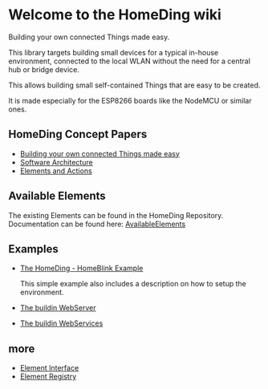 # Welcome to the HomeDing wiki

Building your own connected Things made easy.

This library targets building small devices for a typical in-house environment, connected to the local WLAN without the need for a central hub or bridge device.

This allows building small self-contained Things that are easy to be created.

It is made especially for the ESP8266 boards like the NodeMCU or similar ones.

## HomeDing Concept Papers

- [Building your own connected Things made easy](HomeDingConceptPaper.01)
- [Software Architecture](HomeDingConceptPaper.02)
- [Elements and Actions](HomeDingConceptPaper.03)

## Available Elements

The existing Elements can be found in the HomeDing Repository.
Documentation can be found here: [AvailableElements](AvailableElements)

## Examples

- [The HomeDing - HomeBlink Example](Example-HomeBlink)

  This simple example also includes a description on how to setup the environment.

- [The buildin WebServer](WebServer)
- [The buildin WebServices](WebServices)

## more

- [Element Interface](ElementInterface)
- [Element Registry](ElementRegistry)
